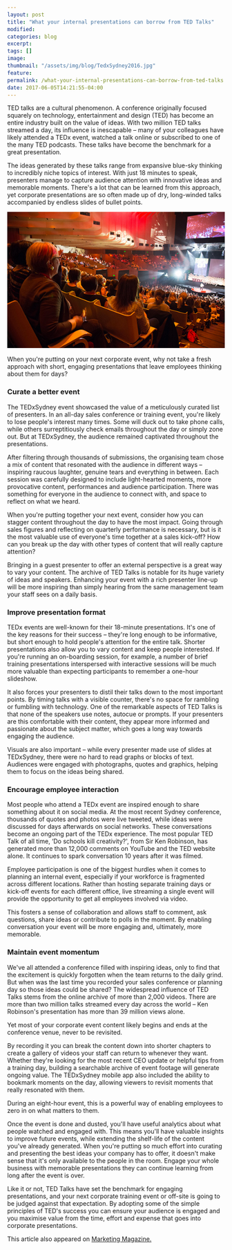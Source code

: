 ```yaml
---
layout: post
title: "What your internal presentations can borrow from TED Talks"
modified:
categories: blog
excerpt:
tags: []
image:
thumbnail: "/assets/img/blog/TedxSydney2016.jpg"
feature:
permalink: /what-your-internal-presentations-can-borrow-from-ted-talks
date: 2017-06-05T14:21:55-04:00
---
```


TED talks are a cultural phenomenon. A conference originally focused squarely on technology, entertainment and design (TED) has become an entire industry built on the value of ideas. With two million TED talks streamed a day, its influence is inescapable – many of your colleagues have likely attended a TEDx event, watched a talk online or subscribed to one of the many TED podcasts. These talks have become the benchmark for a great presentation.

The ideas generated by these talks range from expansive blue-sky thinking to incredibly niche topics of interest. With just 18 minutes to speak, presenters manage to capture audience attention with innovative ideas and memorable moments. There's a lot that can be learned from this approach, yet corporate presentations are so often made up of dry, long-winded talks accompanied by endless slides of bullet points.

<img class="aligncenter size-full" src="/assets/img/blog/TedxSydney2016.jpg" alt="Tedx Sydney" />

When you're putting on your next corporate event, why not take a fresh approach with short, engaging presentations that leave employees thinking about them for days?
<h3>Curate a better event</h3>
The TEDxSydney event showcased the value of a meticulously curated list of presenters. In an all-day sales conference or training event, you're likely to lose people's interest many times. Some will duck out to take phone calls, while others surreptitiously check emails throughout the day or simply zone out. But at TEDxSydney, the audience remained captivated throughout the presentations.

After filtering through thousands of submissions, the organising team chose a mix of content that resonated with the audience in different ways – inspiring raucous laughter, genuine tears and everything in between. Each session was carefully designed to include light-hearted moments, more provocative content, performances and audience participation. There was something for everyone in the audience to connect with, and space to reflect on what we heard.

When you're putting together your next event, consider how you can stagger content throughout the day to have the most impact. Going through sales figures and reflecting on quarterly performance is necessary, but is it the most valuable use of everyone's time together at a sales kick-off? How can you break up the day with other types of content that will really capture attention?

Bringing in a guest presenter to offer an external perspective is a great way to vary your content. The archive of TED Talks is notable for its huge variety of ideas and speakers. Enhancing your event with a rich presenter line-up will be more inspiring than simply hearing from the same management team your staff sees on a daily basis.
<h3>Improve presentation format</h3>
TEDx events are well-known for their 18-minute presentations. It's one of the key reasons for their success – they're long enough to be informative, but short enough to hold people's attention for the entire talk. Shorter presentations also allow you to vary content and keep people interested. If you're running an on-boarding session, for example, a number of brief training presentations interspersed with interactive sessions will be much more valuable than expecting participants to remember a one-hour slideshow.

It also forces your presenters to distil their talks down to the most important points. By timing talks with a visible counter, there's no space for rambling or fumbling with technology. One of the remarkable aspects of TED Talks is that none of the speakers use notes, autocue or prompts. If your presenters are this comfortable with their content, they appear more informed and passionate about the subject matter, which goes a long way towards engaging the audience.

Visuals are also important – while every presenter made use of slides at TEDxSydney, there were no hard to read graphs or blocks of text. Audiences were engaged with photographs, quotes and graphics, helping them to focus on the ideas being shared.
<h3>Encourage employee interaction</h3>
Most people who attend a TEDx event are inspired enough to share something about it on social media. At the most recent Sydney conference, thousands of quotes and photos were live tweeted, while ideas were discussed for days afterwards on social networks. These conversations become an ongoing part of the TEDx experience. The most popular TED Talk of all time, ‘Do schools kill creativity?', from Sir Ken Robinson, has generated more than 12,000 comments on YouTube and the TED website alone. It continues to spark conversation 10 years after it was filmed.

Employee participation is one of the biggest hurdles when it comes to planning an internal event, especially if your workforce is fragmented across different locations. Rather than hosting separate training days or kick-off events for each different office, live streaming a single event will provide the opportunity to get all employees involved via video.

This fosters a sense of collaboration and allows staff to comment, ask questions, share ideas or contribute to polls in the moment. By enabling conversation your event will be more engaging and, ultimately, more memorable.
<h3>Maintain event momentum</h3>
We've all attended a conference filled with inspiring ideas, only to find that the excitement is quickly forgotten when the team returns to the daily grind. But when was the last time you recorded your sales conference or planning day so those ideas could be shared? The widespread influence of TED Talks stems from the online archive of more than 2,000 videos. There are more than two million talks streamed every day across the world – Ken Robinson's presentation has more than 39 million views alone.

Yet most of your corporate event content likely begins and ends at the conference venue, never to be revisited.

By recording it you can break the content down into shorter chapters to create a gallery of videos your staff can return to whenever they want. Whether they're looking for the most recent CEO update or helpful tips from a training day, building a searchable archive of event footage will generate ongoing value. The TEDxSydney mobile app also included the ability to bookmark moments on the day, allowing viewers to revisit moments that really resonated with them.

During an eight-hour event, this is a powerful way of enabling employees to zero in on what matters to them.

Once the event is done and dusted, you'll have useful analytics about what people watched and engaged with. This means you'll have valuable insights to improve future events, while extending the shelf-life of the content you've already generated. When you're putting so much effort into curating and presenting the best ideas your company has to offer, it doesn't make sense that it's only available to the people in the room. Engage your whole business with memorable presentations they can continue learning from long after the event is over.

Like it or not, TED Talks have set the benchmark for engaging presentations, and your next corporate training event or off-site is going to be judged against that expectation. By adopting some of the simple principles of TED's success you can ensure your audience is engaged and you maximise value from the time, effort and expense that goes into corporate presentations.

This article also appeared on <a class="bodyLink" href="https://www.marketingmag.com.au/hubs-c/ted-talks-presentation-event/" target="_blank">Marketing Magazine.</a>